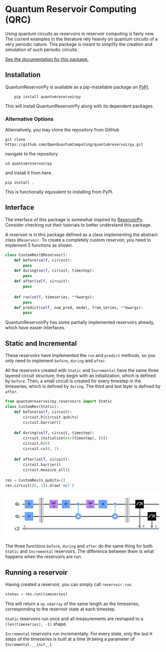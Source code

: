 # Quantum Reservoir Computing (QRC)

Using quantum circuits as reservoirs in reservoir computing is fairly new. The current examples in the literature rely heavily on quantum circuits of a very periodic nature. This package is meant to simplify the creation and simulation of such periodic circuits.

[See the documentation for this package.](https://quantumreservoirpy.readthedocs.io/)

## Installation
QuantumReservoirPy is available as a pip-installable package on [PyPI](https://pypi.org/project/quantumreservoirpy/).

```console
    pip install quantumreservoirpy
```

This will install QuantumReservoirPy along with its dependent packages.

### Alternative Options

Alternatively, you may clone the repository from GitHub

```console
git clone https://github.com/OpenQuantumComputing/quantumreservoirpy.git
```

navigate to the repository

```console
cd quantumreservoirpy
```

and install it from here.

```console
pip install .
```

This is functionally equivalent to installing from PyPI.

## Interface

The interface of this package is somewhat inspired by [ReservoirPy](https://github.com/reservoirpy/reservoirpy). Consider checking out their tutorials to better understand this package.

A *reservoir* is in this package defined as a class implementing the abstract class `QReservoir`. To create a completely custom reservoir, you need to implement 5 functions as shown.

```python
class CustomRes(QReservoir):
    def before(self, circuit):
        pass
    def during(self, circuit, timestep):
        pass
    def after(self, circuit):
        pass

    def run(self, timeseries, **kwargs):
        pass
    def predict(self, num_pred, model, from_series, **kwargs):
        pass
```

QuantumReservoirPy has some partially implemented reservoirs already, which have easier interfaces.

## Static and Incremental

These reservoirs have implemented the `run` and `predict` methods, so you only need to implement `before`, `during` and `after`.

All the reservoirs created with `Static` and `Ìncremental` have the same three layered circuit structure; they begin with an initialization, which is defined by `before`. Then, a small circuit is created for every timestep in the timeseries, which is defined by `during`. The third and last layer is defined by `after`.

```python
from quantumreservoirpy.reservoirs import Static
class CustomRes(Static):
    def before(self, circuit):
        circuit.h(circuit.qubits)
        circuit.barrier()

    def during(self, circuit, timestep):
        circuit.initialize(str(timestep), [0])
        circuit.h(0)
        circuit.cx(0, 1)

    def after(self, circuit):
        circuit.barrier()
        circuit.measure_all()

res = CustomRes(n_qubits=2)
res.circuit([0, 1]).draw('mpl')
```
![Image](ReadmeData/Images/simple_static.jpg)

The three functions `before`, `during` and `after` do the same thing for both `Static` and `Incremental` reservoirs. The difference between them is what happens when the reservoirs are run.

## Running a reservoir

Having created a reservoir, you can simply call `reservoir.run`.

```python
states = res.run(timeseries)
```

This will return a `np.ndarray` of the same length as the timeseries, corresponding to the reservoir state at each timestep.

`Static` reservoirs run once and all measurements are reshaped to a `(len(timeseries), -1)` shape.

`Incremental` reservoirs run incrementally. For every state, only the last `M` steps of the timeseries is built at a time (`M` being a parameter of `Incremental.__init__`).
